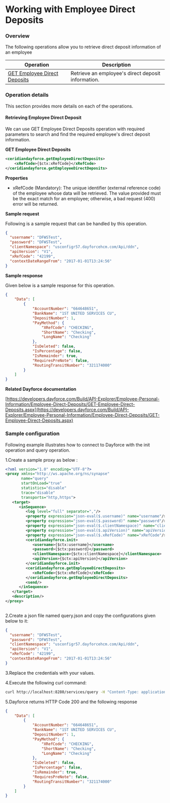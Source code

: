 # Working with Employee Direct Deposits

### Overview 

The following operations allow you to retrieve direct deposit information of an employee

| Operation | Description |
| ------------- |-------------|
|[GET Employee Direct Deposits](#retrieving-employee-direct-deposit)| Retrieve an employee's direct deposit information. |

### Operation details

This section provides more details on each of the operations.

#### Retrieving Employee Direct Deposit
We can use GET Employee Direct Deposits operation with required parameters to search and find the required employee's direct deposit information.

**GET Employee Direct Deposits**
```xml
<ceridiandayforce.getEmployeeDirectDeposits>
    <xRefCode>{$ctx:xRefCode}</xRefCode>
</ceridiandayforce.getEmployeeDirectDeposits>
```

**Properties**

* xRefCode (Mandatory): The unique identifier (external reference code) of the employee whose data will be retrieved. The value provided must be the exact match for an employee; otherwise, a bad request (400) error will be returned.

**Sample request**

Following is a sample request that can be handled by this operation.

```json
{
  "username": "DFWSTest",
  "password": "DFWSTest",
  "clientNamespace": "usconfigr57.dayforcehcm.com/Api/ddn",
  "apiVersion": "V1",
  "xRefCode": "42199",
  "contextDateRangeFrom": "2017-01-01T13:24:56"
}
```

**Sample response**

Given below is a sample response for this operation.

```json
{
    "Data": [
        {
            "AccountNumber": "664648651",
            "BankName": "1ST UNITED SERVICES CU",
            "DepositNumber": 1,
            "PayMethod": {
                "XRefCode": "CHECKING",
                "ShortName": "Checking",
                "LongName": "Checking"
            },
            "IsDeleted": false,
            "IsPercentage": false,
            "IsRemainder": true,
            "RequiresPreNote": false,
            "RoutingTransitNumber": "321174000"
        }
    ]
}
```

**Related Dayforce documentation**

[https://developers.dayforce.com/Build/API-Explorer/Employee-Personal-Information/Employee-Direct-Deposits/GET-Employee-Direct-Deposits.aspx](https://developers.dayforce.com/Build/API-Explorer/Employee-Personal-Information/Employee-Direct-Deposits/GET-Employee-Direct-Deposits.aspx)

### Sample configuration

Following example illustrates how to connect to Dayforce with the init operation and query operation.

1.Create a sample proxy as below :
```xml
<?xml version="1.0" encoding="UTF-8"?>
<proxy xmlns="http://ws.apache.org/ns/synapse"
       name="query"
       startOnLoad="true"
       statistics="disable"
       trace="disable"
       transports="http,https">
   <target>
      <inSequence>
         <log level="full" separator=","/>
         <property expression="json-eval($.username)" name="username"/>
         <property expression="json-eval($.password)" name="password"/>
         <property expression="json-eval($.clientNamespace)" name="clientNamespace"/>
         <property expression="json-eval($.apiVersion)" name="apiVersion"/>
         <property expression="json-eval($.xRefCode)" name="xRefCode"/>
         <ceridiandayforce.init>
            <username>{$ctx:username}</username>
            <password>{$ctx:password}</password>
            <clientNamespace>{$ctx:clientNamespace}</clientNamespace>
            <apiVersion>{$ctx:apiVersion}</apiVersion>
         </ceridiandayforce.init>
         <ceridiandayforce.getEmployeeDirectDeposits>
            <xRefCode>{$ctx:xRefCode}</xRefCode>
         </ceridiandayforce.getEmployeeDirectDeposits>
         <send/>
      </inSequence>
   </target>
   <description/>
</proxy>
                                
```

2.Create a json file named query.json and copy the configurations given below to it:

```json
{
  "username": "DFWSTest",
  "password": "DFWSTest",
  "clientNamespace": "usconfigr57.dayforcehcm.com/Api/ddn",
  "apiVersion": "V1",
  "xRefCode": "42199",
  "contextDateRangeFrom": "2017-01-01T13:24:56"
}
```
3.Replace the credentials with your values.

4.Execute the following curl command:

```bash
curl http://localhost:8280/services/query -H "Content-Type: application/json" -d @query.json
```
5.Dayforce returns HTTP Code 200 and the following response

```json
{
    "Data": [
        {
            "AccountNumber": "664648651",
            "BankName": "1ST UNITED SERVICES CU",
            "DepositNumber": 1,
            "PayMethod": {
                "XRefCode": "CHECKING",
                "ShortName": "Checking",
                "LongName": "Checking"
            },
            "IsDeleted": false,
            "IsPercentage": false,
            "IsRemainder": true,
            "RequiresPreNote": false,
            "RoutingTransitNumber": "321174000"
        }
    ]
}
```
